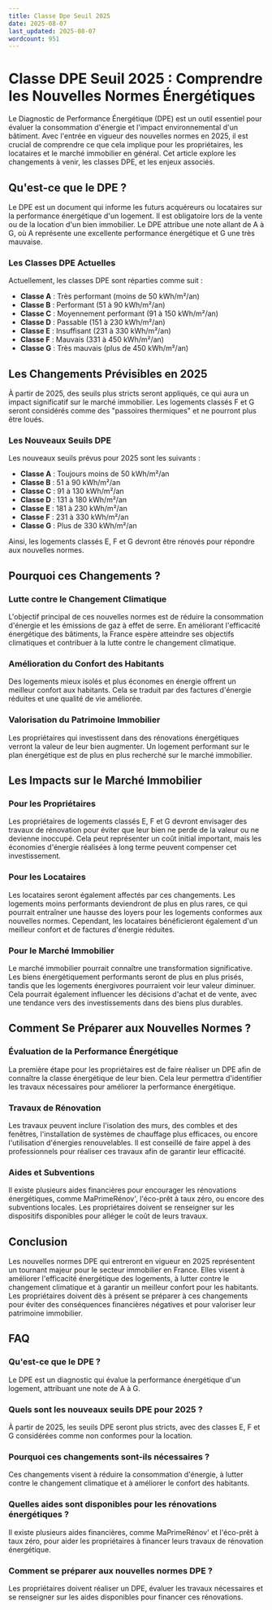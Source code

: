 ```yaml
---
title: Classe Dpe Seuil 2025
date: 2025-08-07
last_updated: 2025-08-07
wordcount: 951
---
```


# Classe DPE Seuil 2025 : Comprendre les Nouvelles Normes Énergétiques

Le Diagnostic de Performance Énergétique (DPE) est un outil essentiel pour évaluer la consommation d'énergie et l'impact environnemental d'un bâtiment. Avec l'entrée en vigueur des nouvelles normes en 2025, il est crucial de comprendre ce que cela implique pour les propriétaires, les locataires et le marché immobilier en général. Cet article explore les changements à venir, les classes DPE, et les enjeux associés.

## Qu'est-ce que le DPE ?

Le DPE est un document qui informe les futurs acquéreurs ou locataires sur la performance énergétique d'un logement. Il est obligatoire lors de la vente ou de la location d'un bien immobilier. Le DPE attribue une note allant de A à G, où A représente une excellente performance énergétique et G une très mauvaise.

### Les Classes DPE Actuelles

Actuellement, les classes DPE sont réparties comme suit :

- **Classe A** : Très performant (moins de 50 kWh/m²/an)
- **Classe B** : Performant (51 à 90 kWh/m²/an)
- **Classe C** : Moyennement performant (91 à 150 kWh/m²/an)
- **Classe D** : Passable (151 à 230 kWh/m²/an)
- **Classe E** : Insuffisant (231 à 330 kWh/m²/an)
- **Classe F** : Mauvais (331 à 450 kWh/m²/an)
- **Classe G** : Très mauvais (plus de 450 kWh/m²/an)

## Les Changements Prévisibles en 2025

À partir de 2025, des seuils plus stricts seront appliqués, ce qui aura un impact significatif sur le marché immobilier. Les logements classés F et G seront considérés comme des "passoires thermiques" et ne pourront plus être loués.

### Les Nouveaux Seuils DPE

Les nouveaux seuils prévus pour 2025 sont les suivants :

- **Classe A** : Toujours moins de 50 kWh/m²/an
- **Classe B** : 51 à 90 kWh/m²/an
- **Classe C** : 91 à 130 kWh/m²/an
- **Classe D** : 131 à 180 kWh/m²/an
- **Classe E** : 181 à 230 kWh/m²/an
- **Classe F** : 231 à 330 kWh/m²/an
- **Classe G** : Plus de 330 kWh/m²/an

Ainsi, les logements classés E, F et G devront être rénovés pour répondre aux nouvelles normes.

## Pourquoi ces Changements ?

### Lutte contre le Changement Climatique

L'objectif principal de ces nouvelles normes est de réduire la consommation d'énergie et les émissions de gaz à effet de serre. En améliorant l'efficacité énergétique des bâtiments, la France espère atteindre ses objectifs climatiques et contribuer à la lutte contre le changement climatique.

### Amélioration du Confort des Habitants

Des logements mieux isolés et plus économes en énergie offrent un meilleur confort aux habitants. Cela se traduit par des factures d'énergie réduites et une qualité de vie améliorée.

### Valorisation du Patrimoine Immobilier

Les propriétaires qui investissent dans des rénovations énergétiques verront la valeur de leur bien augmenter. Un logement performant sur le plan énergétique est de plus en plus recherché sur le marché immobilier.

## Les Impacts sur le Marché Immobilier

### Pour les Propriétaires

Les propriétaires de logements classés E, F et G devront envisager des travaux de rénovation pour éviter que leur bien ne perde de la valeur ou ne devienne inoccupé. Cela peut représenter un coût initial important, mais les économies d'énergie réalisées à long terme peuvent compenser cet investissement.

### Pour les Locataires

Les locataires seront également affectés par ces changements. Les logements moins performants deviendront de plus en plus rares, ce qui pourrait entraîner une hausse des loyers pour les logements conformes aux nouvelles normes. Cependant, les locataires bénéficieront également d'un meilleur confort et de factures d'énergie réduites.

### Pour le Marché Immobilier

Le marché immobilier pourrait connaître une transformation significative. Les biens énergétiquement performants seront de plus en plus prisés, tandis que les logements énergivores pourraient voir leur valeur diminuer. Cela pourrait également influencer les décisions d'achat et de vente, avec une tendance vers des investissements dans des biens plus durables.

## Comment Se Préparer aux Nouvelles Normes ?

### Évaluation de la Performance Énergétique

La première étape pour les propriétaires est de faire réaliser un DPE afin de connaître la classe énergétique de leur bien. Cela leur permettra d'identifier les travaux nécessaires pour améliorer la performance énergétique.

### Travaux de Rénovation

Les travaux peuvent inclure l'isolation des murs, des combles et des fenêtres, l'installation de systèmes de chauffage plus efficaces, ou encore l'utilisation d'énergies renouvelables. Il est conseillé de faire appel à des professionnels pour réaliser ces travaux afin de garantir leur efficacité.

### Aides et Subventions

Il existe plusieurs aides financières pour encourager les rénovations énergétiques, comme MaPrimeRénov', l'éco-prêt à taux zéro, ou encore des subventions locales. Les propriétaires doivent se renseigner sur les dispositifs disponibles pour alléger le coût de leurs travaux.

## Conclusion

Les nouvelles normes DPE qui entreront en vigueur en 2025 représentent un tournant majeur pour le secteur immobilier en France. Elles visent à améliorer l'efficacité énergétique des logements, à lutter contre le changement climatique et à garantir un meilleur confort pour les habitants. Les propriétaires doivent dès à présent se préparer à ces changements pour éviter des conséquences financières négatives et pour valoriser leur patrimoine immobilier.

## FAQ

### Qu'est-ce que le DPE ?

Le DPE est un diagnostic qui évalue la performance énergétique d'un logement, attribuant une note de A à G.

### Quels sont les nouveaux seuils DPE pour 2025 ?

À partir de 2025, les seuils DPE seront plus stricts, avec des classes E, F et G considérées comme non conformes pour la location.

### Pourquoi ces changements sont-ils nécessaires ?

Ces changements visent à réduire la consommation d'énergie, à lutter contre le changement climatique et à améliorer le confort des habitants.

### Quelles aides sont disponibles pour les rénovations énergétiques ?

Il existe plusieurs aides financières, comme MaPrimeRénov' et l'éco-prêt à taux zéro, pour aider les propriétaires à financer leurs travaux de rénovation énergétique.

### Comment se préparer aux nouvelles normes DPE ?

Les propriétaires doivent réaliser un DPE, évaluer les travaux nécessaires et se renseigner sur les aides disponibles pour financer ces rénovations.